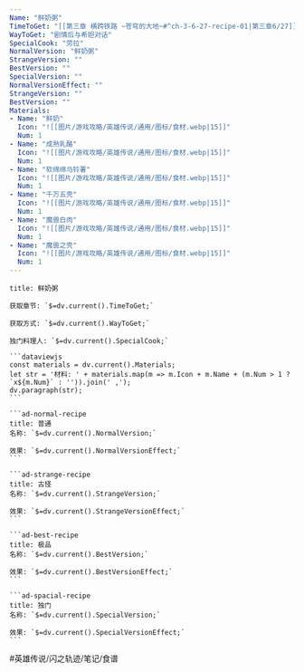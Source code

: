 ```yaml
---
Name: "鲜奶粥"
TimeToGet: "[[第三章 横跨铁路 ~苍穹的大地~#^ch-3-6-27-recipe-01|第三章6/27]]"
WayToGet: "剧情后与希妲对话"
SpecialCook: "劳拉"
NormalVersion: "鲜奶粥"
StrangeVersion: ""
BestVersion: ""
SpecialVersion: ""
NormalVersionEffect: ""
StrangeVersion: ""
BestVersion: ""
Materials:
- Name: "鲜奶"
  Icon: "![[图片/游戏攻略/英雄传说/通用/图标/食材.webp|15]]"
  Num: 1
- Name: "成熟乳酪"
  Icon: "![[图片/游戏攻略/英雄传说/通用/图标/食材.webp|15]]"
  Num: 1
- Name: "软绵绵马铃薯"
  Icon: "![[图片/游戏攻略/英雄传说/通用/图标/食材.webp|15]]"
  Num: 1
- Name: "千万五壳"
  Icon: "![[图片/游戏攻略/英雄传说/通用/图标/食材.webp|15]]"
  Num: 1
- Name: "魔兽白肉"
  Icon: "![[图片/游戏攻略/英雄传说/通用/图标/食材.webp|15]]"
  Num: 1
- Name: "魔兽之壳"
  Icon: "![[图片/游戏攻略/英雄传说/通用/图标/食材.webp|15]]"
  Num: 1
---
```

````ad-recipe
title: 鲜奶粥

获取章节: `$=dv.current().TimeToGet;`

获取方式: `$=dv.current().WayToGet;`

独门料理人: `$=dv.current().SpecialCook;`

```dataviewjs
const materials = dv.current().Materials;
let str = '材料: ' + materials.map(m => m.Icon + m.Name + (m.Num > 1 ? `x${m.Num}` : '')).join(' ,');
dv.paragraph(str);
```

```ad-normal-recipe
title: 普通
名称: `$=dv.current().NormalVersion;`

效果: `$=dv.current().NormalVersionEffect;`
```

```ad-strange-recipe
title: 古怪
名称: `$=dv.current().StrangeVersion;`

效果: `$=dv.current().StrangeVersionEffect;`
```

```ad-best-recipe
title: 极品
名称: `$=dv.current().BestVersion;`

效果: `$=dv.current().BestVersionEffect;`
```

```ad-spacial-recipe
title: 独门
名称: `$=dv.current().SpecialVersion;`

效果: `$=dv.current().SpecialVersionEffect;`
```
````

#英雄传说/闪之轨迹/笔记/食谱 